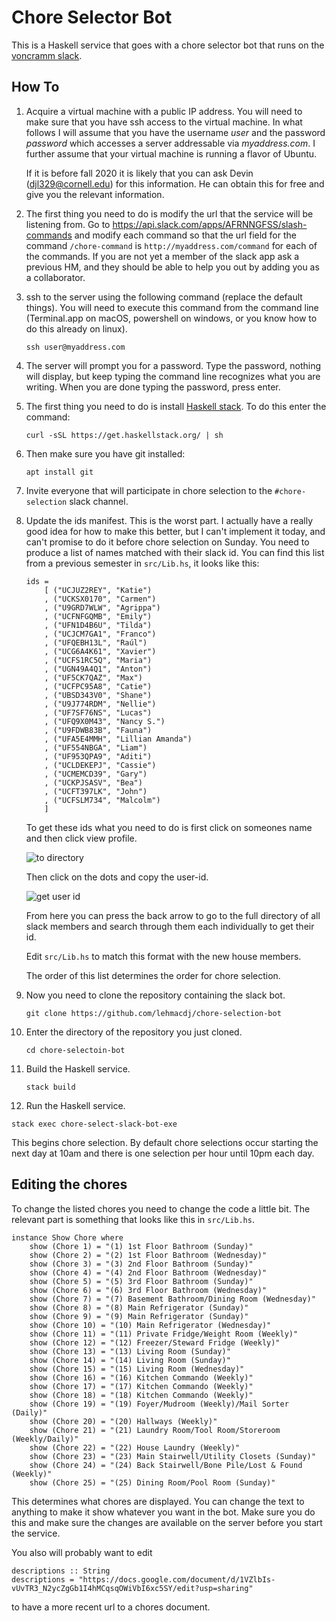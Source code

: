 # Chore Selector Bot
This is a Haskell service that goes with a chore selector bot that runs
on the [voncramm slack](voncramm.slack.com).

## How To

1. Acquire a virtual machine with a public IP address. You will need to make
   sure that you have ssh access to the virtual machine. In what follows I will
   assume that you have the username *user* and the password *password* which
   accesses a server addressable via *myaddress.com*. I further assume that your
   virtual machine is running a flavor of Ubuntu.

   If it is before fall 2020 it is likely that you can ask Devin
   (djl329@cornell.edu) for this information. He can obtain this for free and
   give you the relevant information.

2. The first thing you need to do is modify the url that the service will be
   listening from. Go to https://api.slack.com/apps/AFRNNGFSS/slash-commands
   and modify each command so that the url field for the command
   `/chore-command` is `http://myaddress.com/command` for each of the commands.
   If you are not yet a member of the slack app ask a previous HM, and they
   should be able to help you out by adding you as a collaborator.

3. ssh to the server using the following command (replace the default things).
   You will need to execute this command from the command line (Terminal.app
   on macOS, powershell on windows, or you know how to do this already on
   linux).

   ```
   ssh user@myaddress.com
   ```

4. The server will prompt you for a password. Type the password, nothing will
   display, but keep typing the command line recognizes what you are writing.
   When you are done typing the password, press enter.

5. The first thing you need to do is install [Haskell stack][stack]. To do this
   enter the command:

   ```
   curl -sSL https://get.haskellstack.org/ | sh
   ```

6. Then make sure you have git installed:

   ```
   apt install git
   ```

7. Invite everyone that will participate in chore selection to the
   `#chore-selection` slack channel.

8. Update the ids manifest. This is the worst part. I actually have a really
   good idea for how to make this better, but I can't implement it today, and
   can't promise to do it before chore selection on Sunday.
   You need to produce a list of names matched with their slack id.
   You can find this list from a previous semester in `src/Lib.hs`, it looks
   like this:
   ```
   ids =
       [ ("UCJUZ2REY", "Katie")
       , ("UCKSX0170", "Carmen")
       , ("U9GRD7WLW", "Agrippa")
       , ("UCFNFGQMB", "Emily")
       , ("UFN1D4B6U", "Tilda")
       , ("UCJCM7GA1", "Franco")
       , ("UFQEBH13L", "Raúl")
       , ("UCG6A4K61", "Xavier")
       , ("UCFS1RC5Q", "Maria")
       , ("UGN49A4Q1", "Anton")
       , ("UF5CK7QAZ", "Max")
       , ("UCFPC95A8", "Catie")
       , ("UBSD343V0", "Shane")
       , ("U9J774RDM", "Nellie")
       , ("UF7SF76NS", "Lucas")
       , ("UFQ9X0M43", "Nancy S.")
       , ("U9FDWB83B", "Fauna")
       , ("UFA5E4MMH", "Lillian Amanda")
       , ("UF554NBGA", "Liam")
       , ("UF953QPA9", "Aditi")
       , ("UCLDEKEPJ", "Cassie")
       , ("UCMEMCD39", "Gary")
       , ("UCKPJSASV", "Bea")
       , ("UCFT397LK", "John")
       , ("UCFSLM734", "Malcolm")
       ]
   ```
   To get these ids what you need to do is first click on someones name
   and then click view profile.

   ![to directory](images/to-directory.jpg)

   Then click on the dots and copy the user-id.

   ![get user id](images/directory.jpg)

   From here you can press the back arrow to go to the full directory of all
   slack members and search through them each individually to get their id.

   Edit `src/Lib.hs` to match this format with the new house members.

   The order of this list determines the order for chore selection.

7. Now you need to clone the repository containing the slack bot.

   ```
   git clone https://github.com/lehmacdj/chore-selection-bot
   ```

8. Enter the directory of the repository you just cloned.

   ```
   cd chore-selectoin-bot
   ```

9. Build the Haskell service.

   ```
   stack build
   ```

10. Run the Haskell service.

   ```
   stack exec chore-select-slack-bot-exe
   ```

   This begins chore selection.
   By default chore selections occur starting the next day at 10am and there
   is one selection per hour until 10pm each day.

<!--
11. The bot should now be active. In slack use the slack command
    `/chore-admin @houseManager1 @houseManager2` to make it so that
    some house managers are considered the admins from the bots perspective.
    Only these users will be able to use the `/chore-stop` and `/chore-init`
    commands until the bot is restarted.

14. Chore selection starts at the time that you type this command.
    By default chore selections occur starting the next day at 10am and there
    is one selection per hour until 10pm each day.
    You can stop chore selection by using `/chore-stop`. Note that it is
    **not possible to resume chore selection** if you do this, so please
    only do this for testing purposes before you begin chore selection for
    real.
-->

## Editing the chores
To change the listed chores you need to change the code a little bit.
The relevant part is something that looks like this in `src/Lib.hs`.
```
instance Show Chore where
    show (Chore 1) = "(1) 1st Floor Bathroom (Sunday)"
    show (Chore 2) = "(2) 1st Floor Bathroom (Wednesday)"
    show (Chore 3) = "(3) 2nd Floor Bathroom (Sunday)"
    show (Chore 4) = "(4) 2nd Floor Bathroom (Wednesday)"
    show (Chore 5) = "(5) 3rd Floor Bathroom (Sunday)"
    show (Chore 6) = "(6) 3rd Floor Bathroom (Wednesday)"
    show (Chore 7) = "(7) Basement Bathroom/Dining Room (Wednesday)"
    show (Chore 8) = "(8) Main Refrigerator (Sunday)"
    show (Chore 9) = "(9) Main Refrigerator (Sunday)"
    show (Chore 10) = "(10) Main Refrigerator (Wednesday)"
    show (Chore 11) = "(11) Private Fridge/Weight Room (Weekly)"
    show (Chore 12) = "(12) Freezer/Steward Fridge (Weekly)"
    show (Chore 13) = "(13) Living Room (Sunday)"
    show (Chore 14) = "(14) Living Room (Sunday)"
    show (Chore 15) = "(15) Living Room (Wednesday)"
    show (Chore 16) = "(16) Kitchen Commando (Weekly)"
    show (Chore 17) = "(17) Kitchen Commando (Weekly)"
    show (Chore 18) = "(18) Kitchen Commando (Weekly)"
    show (Chore 19) = "(19) Foyer/Mudroom (Weekly)/Mail Sorter (Daily)"
    show (Chore 20) = "(20) Hallways (Weekly)"
    show (Chore 21) = "(21) Laundry Room/Tool Room/Storeroom (Weekly/Daily)"
    show (Chore 22) = "(22) House Laundry (Weekly)"
    show (Chore 23) = "(23) Main Stairwell/Utility Closets (Sunday)"
    show (Chore 24) = "(24) Back Stairwell/Bone Pile/Lost & Found (Weekly)"
    show (Chore 25) = "(25) Dining Room/Pool Room (Sunday)"
```
This determines what chores are displayed. You can change the text to anything
to make it show whatever you want in the bot. Make sure you do this and make
sure the changes are available on the server before you start the service.

You also will probably want to edit
```
descriptions :: String
descriptions = "https://docs.google.com/document/d/1VZlbIs-vUvTR3_N2ycZgGb1I4hMCqsqOWiVbI6xc5SY/edit?usp=sharing"
```
to have a more recent url to a chores document.

[stack]: https://docs.haskellstack.org/en/stable/README/
